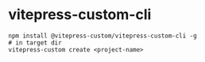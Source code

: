# vitepress-custom-cli

```shell
npm install @vitepress-custom/vitepress-custom-cli -g
# in target dir
vitepress-custom create <project-name>
```

